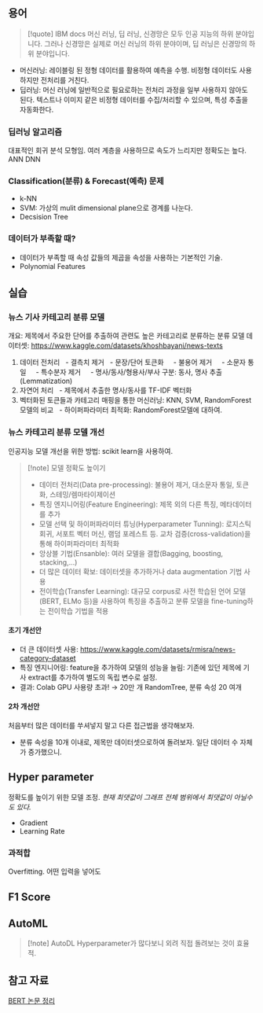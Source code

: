 ## 용어
>[!quote] IBM docs
머신 러닝, 딥 러닝, 신경망은 모두 인공 지능의 하위 분야입니다. 그러나 신경망은 실제로 머신 러닝의 하위 분야이며, 딥 러닝은 신경망의 하위 분야입니다.
- 머신러닝: 레이블링 된 정형 데이터를 활용하여 예측을 수행. 비정형 데이터도 사용하지만 전처리를 거친다.
- 딥러닝: 머신 러닝에 일반적으로 필요로하는 전처리 과정을 일부 사용하지 않아도 된다. 텍스트나 이미지 같은 비정형 데이터를 수집/처리할 수 있으며, 특성 추출을 자동화한다.
### 딥러닝 알고리즘
대표적인 회귀 분석 모형임. 여러 계층을 사용하므로 속도가 느리지만 정확도는 높다.
ANN
DNN
### Classification(분류) & Forecast(예측) 문제
- k-NN
- SVM: 가상의 mulit dimensional plane으로 경계를 나눈다.
- Decsision Tree
### 데이터가 부족할 때?
- 데이터가 부족할 때 속성 값들의 제곱을  속성을 사용하는 기본적인 기술.
- Polynomial Features
## 실습
### 뉴스 기사 카테고리 분류 모델
개요: 제목에서 주요한 단어를 추출하여 관련도 높은 카테고리로 분류하는 분류 모델
데이터셋: https://www.kaggle.com/datasets/khoshbayani/news-texts
1. 데이터 전처리
  - 결측치 제거
  - 문장/단어 토큰화
    - 불용어 제거
    - 소문자 통일
    - 특수분자 제거
    - 명사/동사/형용사/부사 구분: 동사, 명사 추출(Lemmatization)
2. 자연어 처리
  - 제목에서 추출한 명사/동사를 TF-IDF 벡터화
3. 벡터화된 토큰들과 카테고리 매핑을 통한 머신러닝: KNN, SVM, RandomForest 모델의 비교
  - 하이퍼파라미터 최적화: RandomForest모델에 대하여.
### 뉴스 카테고리 분류 모델 개선
인공지능 모델 개선을 위한 방법: scikit learn을 사용하여.
> [!note] 모델 정확도 높이기
> - 데이터 전처리(Data pre-processing): 불용어 제거, 대소문자 통일, 토큰화, 스테밍/렘마타이제이션
> - 특징 엔지니어링(Feature Engineering): 제목 외의 다른 특징, 메타데이터를 추가
> - 모델 선택 및 하이퍼파라미터 튜닝(Hyperparameter Tunning): 로지스틱 회귀, 서포트 벡터 머신, 램덤 포레스트 등. 교차 검증(cross-validation)을 통해 하이퍼파라미터 최적화
> - 앙상블 기법(Ensanble): 여러 모델을 결합(Bagging, boosting, stacking,...)
> - 더 많은 데이터 확보: 데이터셋을 추가하거나 data augmentation 기법 사용
> - 전이학습(Transfer Learning): 대규모 corpus로 사전 학습된 언어 모델(BERT, ELMo 등)을 사용하여 특징을 추출하고 분류 모델을 fine-tuning하는 전이학습 기법을 적용
#### 초기 개선안
- 더 큰 데이터셋 사용: https://www.kaggle.com/datasets/rmisra/news-category-dataset
- 특징 엔지니어링: feature을 추가하여 모델의 성능을 늘림: 기존에 있던 제목에 기사 extract를 추가하여 별도의 독립 변수로 설정.
- 결과: Colab GPU 사용량 초과! → 20만 개 RandomTree, 분류 속성 20 여개
#### 2차 개선안
처음부터 많은 데이터를 쑤셔넣지 말고 다른 접근법을 생각해보자.
- 분류 속성을 10개 이내로, 제목만 데이터셋으로하여 돌려보자. 일단 데이터 수 자체가 증가했으니.
## Hyper parameter
정확도를 높이기 위한 모델 조정. _현재 최댓값이 그래프 전체 범위에서 최댓값이 아닐수도 있다._
- Gradient
- Learning Rate
### 과적합
Overfitting. 어떤 입력을 넣어도 
## F1 Score

## AutoML

> [!note] AutoDL
> Hyperparameter가 많다보니 외려 직접 돌려보는 것이 효율적.
## 참고 자료
[BERT 논문 정리](https://tmaxai.github.io/post/BERT/)